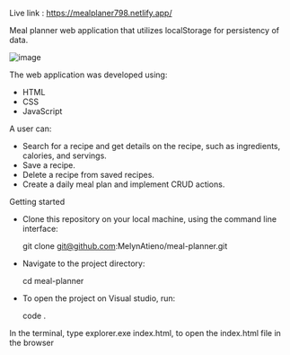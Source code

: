 Live link : https://mealplaner798.netlify.app/

Meal planner web application that utilizes localStorage for persistency of data.


![image](https://github.com/user-attachments/assets/f472959a-7eb3-4a1a-a4ac-b4906cebbfc4)

The web application was developed using:
- HTML
- CSS
- JavaScript


A user can:
- Search for a recipe and get details on the recipe, such as ingredients, calories, and servings.
- Save a recipe.
- Delete a recipe from saved recipes.
- Create a daily meal plan and implement CRUD actions.

Getting started

- Clone this repository on your local machine, using the command line interface:

  git clone git@github.com:MelynAtieno/meal-planner.git

- Navigate to the project directory:

  cd meal-planner

- To open the project on Visual studio, run:

  code .

In the terminal, type explorer.exe index.html, to open the index.html file in the browser
